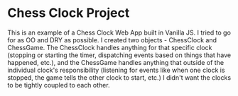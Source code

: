 # Chess Clock Project

This is an example of a Chess Clock Web App built in Vanilla JS.  I tried to go for as OO and DRY as possible.  I created two objects - ChessClock and ChessGame.  The ChessClock handles anything for that specific clock (stopping or starting the timer, dispatching events based on things that have happened, etc.), and the ChessGame handles anything that outside of the individual clock's responsibility (listening for events like when one clock is stopped, the game tells the other clock to start, etc.)  I didn't want the clocks to be tightly coupled to each other. 